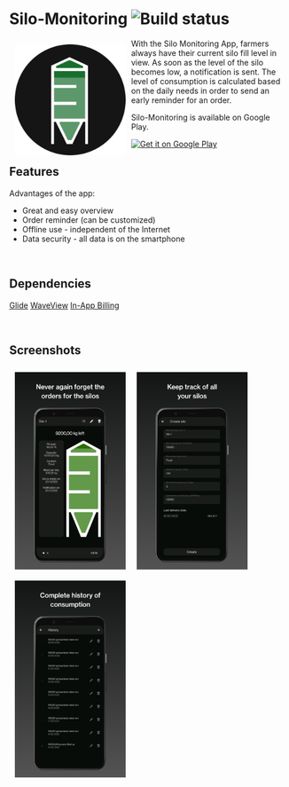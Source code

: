 # Silo-Monitoring ![Build status](https://github.com/wallabag/android-app/workflows/CI/badge.svg?branch=master)

<img src="/images/logo.png" align="left"
width="200" hspace="10" vspace="10">

With the Silo Monitoring App, farmers always have their current silo fill level in view. As soon as the level of the silo becomes low, a notification is sent. The level of consumption is calculated based on the daily needs in order to send an early reminder for an order.

Silo-Monitoring is available on Google Play.

<p align="left">
<a href="https://play.google.com/store/apps/details?id=com.layer8studios.silomonitoring">
    <img alt="Get it on Google Play" height="80" src="https://play.google.com/intl/en_us/badges/images/generic/en_badge_web_generic.png" />
</a>

<br />

## Features

Advantages of the app:
- Great and easy overview
- Order reminder (can be customized)
- Offline use - independent of the Internet
- Data security - all data is on the smartphone

<br />

## Dependencies
[Glide](https://github.com/bumptech/glide)
[WaveView](https://github.com/john990/WaveView)
[In-App Billing](https://github.com/anjlab/android-inapp-billing-v3)

<br />

## Screenshots

[<img src="/images/screenshot-1.png" align="left" width="200" hspace="10" vspace="10">](/images/screenshot-1.png)
[<img src="/images/screenshot-2.png" align="left" width="200" hspace="10" vspace="10">](/images/screenshot-2.png)
[<img src="/images/screenshot-3.png" align="left" width="200" hspace="10" vspace="10">](/images/screenshot-3.png)

<br />
